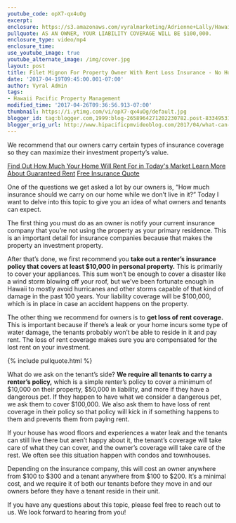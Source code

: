 ```yaml
---
youtube_code: opX7-qx4uOg
excerpt:
enclosure: https://s3.amazonaws.com/vyralmarketing/Adrienne+Lally/Hawaii+Property+Management-+Filet+mignon+for+property+owner+with+rent+loss+-+no+hot+dogs%2521.mp4
pullquote: AS AN OWNER, YOUR LIABILITY COVERAGE WILL BE $100,000.
enclosure_type: video/mp4
enclosure_time:
use_youtube_image: true
youtube_alternate_image: /img/cover.jpg
layout: post
title: Filet Mignon For Property Owner With Rent Loss Insurance - No Hot Dogs!
date: '2017-04-19T09:45:00.001-07:00'
author: Vyral Admin
tags:
- Hawaii Pacific Property Management
modified_time: '2017-04-26T09:36:56.913-07:00'
thumbnail: https://i.ytimg.com/vi/opX7-qx4uOg/default.jpg
blogger_id: tag:blogger.com,1999:blog-2658964271202230782.post-833495310368973545
blogger_orig_url: http://www.hipacificpmvideoblog.com/2017/04/what-can-our-owners-and-tenants-expect.html
---
```


We recommend that our owners carry certain types of insurance coverage so they can maximize their investment property’s value.

<a href="http://www.hipacificpm.com/Guaranteedrent" target="_blank">Find Out How Much Your Home Will Rent For in Today's Market </a>
<a href="http://www.hipacificpm.com/faqs" target="_blank">Learn More About Guaranteed Rent</a>
<a href="https://www.teamlally.com/blog/bradley-maruyama-of-allstate-insurance.html" target="_blank">Free Insurance Quote</a>

One of the questions we get asked a lot by our owners is, “How much insurance should we carry on our home while we don’t live in it?” Today I want to delve into this topic to give you an idea of what owners and tenants can expect.

The first thing you must do as an owner is notify your current insurance company that you’re not using the property as your primary residence. This is an important detail for insurance companies because that makes the property an investment property.

After that’s done, we first recommend you **take out a renter’s insurance policy that covers at least $10,000 in personal property.** This is primarily to cover your appliances. This sum won’t be enough to cover a disaster like a wind storm blowing off your roof, but we’ve been fortunate enough in Hawaii to mostly avoid hurricanes and other storms capable of that kind of damage in the past 100 years. Your liability coverage will be $100,000, which is in place in case an accident happens on the property.

The other thing we recommend for owners is to **get loss of rent coverage.** This is important because if there’s a leak or your home incurs some type of water damage, the tenants probably won’t be able to reside in it and pay rent. The loss of rent coverage makes sure you are compensated for the lost rent on your investment.

{% include pullquote.html %}

What do we ask on the tenant’s side? **We require all tenants to carry a renter’s policy,** which is a simple renter’s policy to cover a minimum of $10,000 on their property, $50,000 in liability, and more if they have a dangerous pet. If they happen to have what we consider a dangerous pet, we ask them to cover $100,000. We also ask them to have loss of rent coverage in their policy so that policy will kick in if something happens to them and prevents them from paying rent.

If your house has wood floors and experiences a water leak and the tenants can still live there but aren’t happy about it, the tenant’s coverage will take care of what they can cover, and the owner’s coverage will take care of the rest. We often see this situation happen with condos and townhouses.

Depending on the insurance company, this will cost an owner anywhere from $100 to $300 and a tenant anywhere from $100 to $200. It’s a minimal cost, and we require it of both our tenants before they move in and our owners before they have a tenant reside in their unit.

If you have any questions about this topic, please feel free to reach out to us. We look forward to hearing from you!
